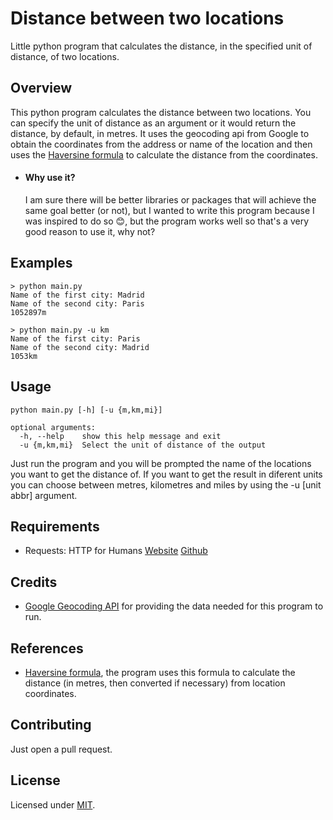 # Distance between two locations
Little python program that calculates the distance, in the specified unit of distance, of two locations.

## Overview
This python program calculates the distance between two locations. You can specify the unit of distance as an argument or it would return the distance, by default, in metres. It uses the geocoding api from Google to obtain the coordinates from the address or name of the location and then uses the [Haversine formula](https://en.wikipedia.org/wiki/Haversine_formula) to calculate the distance from the coordinates.
- #### Why use it?
  I am sure there will be better libraries or packages that will achieve the same goal better (or not), but I wanted to write this program because I was inspired to do so 😊, but the program works well so that's a very good reason to use it, why not?

## Examples
```
> python main.py
Name of the first city: Madrid
Name of the second city: Paris
1052897m
```

```
> python main.py -u km
Name of the first city: Paris
Name of the second city: Madrid
1053km
```
## Usage
```
python main.py [-h] [-u {m,km,mi}]

optional arguments:
  -h, --help    show this help message and exit
  -u {m,km,mi}  Select the unit of distance of the output
```
Just run the program and you will be prompted the name of the locations you want to get the distance of. If you want to get the result in diferent units you can choose between metres, kilometres and miles by using the -u [unit abbr] argument.

## Requirements
- Requests: HTTP for Humans [Website](http://python-requests.org/) [Github](https://github.com/requests/requests)

## Credits
- [Google Geocoding API](https://developers.google.com/maps/documentation/geocoding/start) for providing the data needed for this program to run.

## References
- [Haversine formula](https://en.wikipedia.org/wiki/Haversine_formula), the program uses this formula to calculate the distance (in metres, then converted if necessary) from location coordinates.

## Contributing
Just open a pull request.

## License
Licensed under [MIT](https://github.com/mrluissan/Distance-between-2-locations/blob/master/LICENSE).
